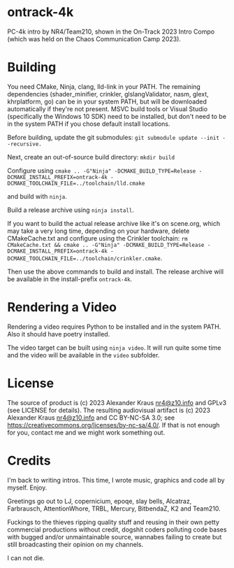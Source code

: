 # ontrack-4k
PC-4k intro by NR4/Team210, shown in the On-Track 2023 Intro Compo (which was held on the Chaos Communication Camp 2023).

# Building
You need CMake, Ninja, clang, lld-link in your PATH. The remaining dependencies (shader_minifier, crinkler, glslangValidator, nasm, glext, khrplatform, go) can be in your system PATH, but will be downloaded automatically if they're not present. MSVC build tools or Visual Studio (specifically the Windows 10 SDK) need to be installed, but don't need to be in the system PATH if you chose default install locations.

Before building, update the git submodules:
`git submodule update --init --recursive.`

Next, create an out-of-source build directory:
`mkdir build`

Configure using
`cmake .. -G"Ninja" -DCMAKE_BUILD_TYPE=Release -DCMAKE_INSTALL_PREFIX=ontrack-4k -DCMAKE_TOOLCHAIN_FILE=../toolchain/lld.cmake`

and build with
`ninja`.

Build a release archive using
`ninja install`.

If you want to build the actual release archive like it's on scene.org, which may take a very long time, depending on your hardware, delete CMakeCache.txt and configure using the Crinkler toolchain:
`rm CMakeCache.txt && cmake .. -G"Ninja" -DCMAKE_BUILD_TYPE=Release -DCMAKE_INSTALL_PREFIX=ontrack-4k -DCMAKE_TOOLCHAIN_FILE=../toolchain/crinkler.cmake`.

Then use the above commands to build and install. The release archive will be available in the install-prefix `ontrack-4k`.

# Rendering a Video
Rendering a video requires Python to be installed and in the system PATH. Also it should have poetry installed.

The video target can be built using `ninja video`. It will run quite some time and the video will be available in the `video` subfolder.

# License
The source of product is (c) 2023 Alexander Kraus <nr4@z10.info> and GPLv3 (see LICENSE for details). The resulting audiovisual artifact is (c) 2023 Alexander Kraus <nr4@z10.info> and CC BY-NC-SA 3.0; see https://creativecommons.org/licenses/by-nc-sa/4.0/. If that is not enough for you, contact me and we might work something out.

# Credits
I'm back to writing intros. This time, I wrote music, graphics and code all by myself. Enjoy.

Greetings go out to LJ, copernicium, epoqe, slay bells, Alcatraz, Farbrausch, AttentionWhore, TRBL, Mercury, BitbendaZ, K2 and Team210.

Fuckings to the thieves ripping quality stuff and reusing in their own petty commercial productions without credit, dogshit coders polluting code bases with bugged and/or unmaintainable source, wannabes failing to create but still broadcasting their opinion on my channels.

I can not die.
